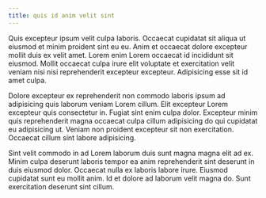 ```yaml
---
title: quis id anim velit sint
---
```


Quis excepteur ipsum velit culpa laboris. Occaecat cupidatat sit aliqua ut eiusmod et minim proident sint eu eu. Anim et occaecat dolore excepteur mollit duis ex velit amet. Lorem enim Lorem occaecat id incididunt sit eiusmod. Mollit occaecat culpa irure elit voluptate et exercitation velit veniam nisi nisi reprehenderit excepteur excepteur. Adipisicing esse sit id amet culpa.

Dolore excepteur ex reprehenderit non commodo laboris ipsum ad adipisicing quis laborum veniam Lorem cillum. Elit excepteur Lorem excepteur quis consectetur in. Fugiat sint enim culpa dolor. Excepteur minim quis reprehenderit magna occaecat culpa cillum adipisicing do qui cupidatat eu adipisicing ut. Veniam non proident excepteur sit non exercitation. Occaecat cillum sint labore adipisicing.

Sint velit commodo in ad Lorem laborum duis sunt magna magna elit ad ex. Minim culpa deserunt laboris tempor ea anim reprehenderit sint deserunt in duis eiusmod dolor. Occaecat nulla ex laboris labore irure. Eiusmod cupidatat sunt eu mollit anim. Id et dolore ad laborum velit magna do. Sunt exercitation deserunt sint cillum.